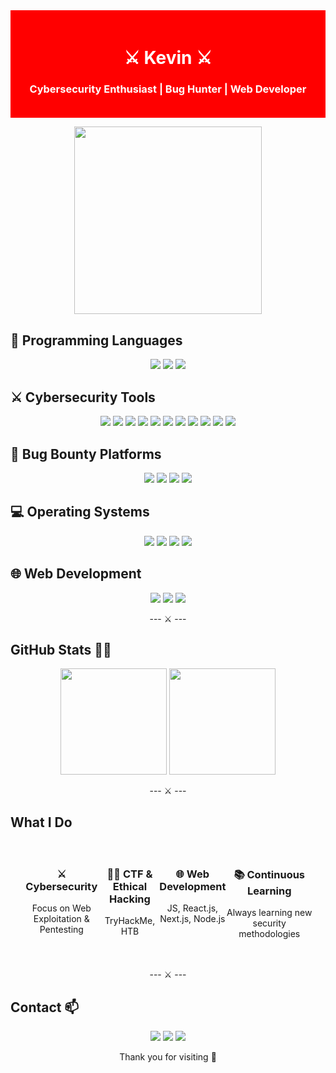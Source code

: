 <div style="background-color: #FF0000; color: white; text-align: center; padding: 20px;">
<h1>⚔️ Kevin ⚔️</h1>
<h3>Cybersecurity Enthusiast | Bug Hunter | Web Developer</h3>
</div>

<p align="center"><img src="samurai.gif" width="300px"></p>

<h2>📜 Programming Languages</h2>
<p align="center">
<img src="https://img.shields.io/badge/Python-FFD43B?style=for-the-badge&logo=python&logoColor=blue" />
<img src="https://img.shields.io/badge/JavaScript-F7DF1E?style=for-the-badge&logo=javascript&logoColor=black" />
<img src="https://img.shields.io/badge/Node.js-339933?style=for-the-badge&logo=nodedotjs&logoColor=white" />
</p>

<h2>⚔️ Cybersecurity Tools</h2>
<p align="center">
<img src="https://img.shields.io/badge/Burp%20Suite-FF8135?style=for-the-badge&logo=burpsuite&logoColor=white" />
<img src="https://img.shields.io/badge/Kali%20Linux-557C94?style=for-the-badge&logo=kalilinux&logoColor=white" />
<img src="https://img.shields.io/badge/Metasploit-202020?style=for-the-badge&logo=metasploit&logoColor=blue" />
<img src="https://img.shields.io/badge/Nmap-0078D7?style=for-the-badge&logo=nmap&logoColor=white" />
<img src="https://img.shields.io/badge/Wireshark-1679A7?style=for-the-badge&logo=wireshark&logoColor=white" />
<img src="https://img.shields.io/badge/John%20The%20Ripper-black?style=for-the-badge&logo=gnubash&logoColor=white" />
<img src="https://img.shields.io/badge/Hashcat-7713F5?style=for-the-badge&logo=hashcat&logoColor=white" />
<img src="https://img.shields.io/badge/SQLmap-E34F26?style=for-the-badge&logo=sqlite&logoColor=white" />
<img src="https://img.shields.io/badge/FFUF-orange?style=for-the-badge&logo=firefox&logoColor=white" />
<img src="https://img.shields.io/badge/Sublist3r-red?style=for-the-badge&logo=apache&logoColor=white" />
<img src="https://img.shields.io/badge/Recon%20NG-363636?style=for-the-badge&logo=nginx&logoColor=white" />
</p>

<h2>🏯 Bug Bounty Platforms</h2>
<p align="center">
<img src="https://img.shields.io/badge/TryHackMe-%2312100E.svg?&style=for-the-badge&logo=tryhackme&logoColor=white" />
<img src="https://img.shields.io/badge/Hack%20The%20Box-9FEF00?style=for-the-badge&logo=hackthebox&logoColor=black" />
<img src="https://img.shields.io/badge/HackerOne-%2312100E.svg?&style=for-the-badge&logo=hackerone&logoColor=white" />
<img src="https://img.shields.io/badge/Bugcrowd-%2312100E.svg?&style=for-the-badge&logo=bugcrowd&logoColor=white" />
</p>

<h2>💻 Operating Systems</h2>
<p align="center">
<img src="https://img.shields.io/badge/Linux-FCC624?style=for-the-badge&logo=linux&logoColor=black" />
<img src="https://img.shields.io/badge/Windows-0078D6?style=for-the-badge&logo=windows&logoColor=white" />
<img src="https://img.shields.io/badge/Ubuntu-E95420?style=for-the-badge&logo=ubuntu&logoColor=white" />
<img src="https://img.shields.io/badge/Debian-A81D33?style=for-the-badge&logo=debian&logoColor=white" />
</p>

<h2>🌐 Web Development</h2>
<p align="center">
<img src="https://img.shields.io/badge/HTML5-E34F26?style=for-the-badge&logo=html5&logoColor=white" />
<img src="https://img.shields.io/badge/CSS3-1572B6?style=for-the-badge&logo=css3&logoColor=white" />
<img src="https://img.shields.io/badge/React-61DAFB?style=for-the-badge&logo=react&logoColor=black" />
</p>

<p align="center">--- ⚔️ ---</p>

<h2>GitHub Stats 👨‍💻</h2>
<p align="center">
<img height="170px" src="https://github-readme-stats.vercel.app/api?username=kvnbryn&show_icons=true&theme=radical&count_private=true" />
<img height="170px" src="https://github-readme-stats.vercel.app/api/top-langs/?username=kvnbryn&layout=compact&theme=radical" />
</p>

<p align="center">--- ⚔️ ---</p>

<h2>What I Do</h2>
<div style="display: flex; justify-content: space-around; text-align: center; padding: 20px;">
<div>
<h3>⚔️ Cybersecurity</h3>
<p>Focus on Web Exploitation & Pentesting</p>
</div>
<div>
<h3>🏴‍☠️ CTF & Ethical Hacking</h3>
<p>TryHackMe, HTB</p>
</div>
<div>
<h3>🌐 Web Development</h3>
<p>JS, React.js, Next.js, Node.js</p>
</div>
<div>
<h3>📚 Continuous Learning</h3>
<p>Always learning new security methodologies</p>
</div>
</div>

<p align="center">--- ⚔️ ---</p>

<h2>Contact 📫</h2>
<p align="center">
<a href="https://instagram.com/kvnbryn._"><img src="https://img.shields.io/badge/-Instagram-%238B0000?style=for-the-badge&logo=instagram&logoColor=white" /></a>
<a href="https://tryhackme.com/p/kvnbryank"><img src="https://img.shields.io/badge/-TryHackMe-%238B0000?style=for-the-badge&logo=tryhackme&logoColor=white" /></a>
<a href="https://www.youtube.com/@kevink7755"><img src="https://img.shields.io/badge/-YouTube-%238B0000?style=for-the-badge&logo=youtube&logoColor=white" /></a>
</p>

<p align="center">Thank you for visiting 🙇</p>
